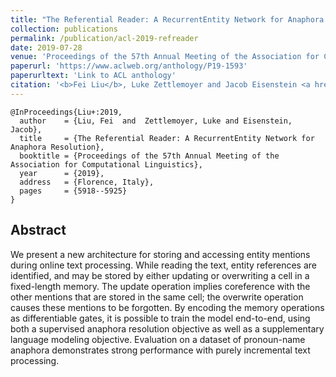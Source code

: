 ```yaml
---
title: "The Referential Reader: A RecurrentEntity Network for Anaphora Resolution"
collection: publications
permalink: /publication/acl-2019-refreader
date: 2019-07-28
venue: 'Proceedings of the 57th Annual Meeting of the Association for Computational Linguistics'
paperurl: 'https://www.aclweb.org/anthology/P19-1593'
paperurltext: 'Link to ACL anthology'
citation: '<b>Fei Liu</b>, Luke Zettlemoyer and Jacob Eisenstein <a href="http://liufly.github.io/files/papers/acl-2019.pdf"><u>The Referential Reader: A RecurrentEntity Network for Anaphora Resolution</u></a>. In <i>Proceedings of the 57th Annual Meeting of the Association for Computational Linguistics</i>, Florence, Italy, pp. 5918-5925'
---
```


```
@InProceedings{Liu+:2019,
  author    = {Liu, Fei  and  Zettlemoyer, Luke and Eisenstein, Jacob},
  title     = {The Referential Reader: A RecurrentEntity Network for Anaphora Resolution},
  booktitle = {Proceedings of the 57th Annual Meeting of the Association for Computational Linguistics},
  year      = {2019},
  address   = {Florence, Italy},
  pages     = {5918--5925}
}
```

## Abstract
We present a new architecture for storing and accessing entity mentions during online text processing. While reading the text, entity references are identified, and may be stored by either updating or overwriting a cell in a fixed-length memory. The update operation implies coreference with the other mentions that are stored in the same cell; the overwrite operation causes these mentions to be forgotten. By encoding the memory operations as differentiable gates, it is possible to train the model end-to-end, using both a supervised anaphora resolution objective as well as a supplementary language modeling objective. Evaluation on a dataset of pronoun-name anaphora demonstrates strong performance with purely incremental text processing.